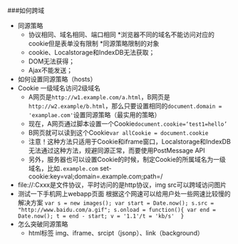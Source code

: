 ###如何跨域
* 同源策略
    * 协议相同、域名相同、端口相同
*浏览器不同的域名不能访问对应的cookie但是表单没有限制
*同源策略限制的对象
    * cookie、Localstorage和IndexDB无法获取；
    * DOM无法获得；
    * Ajax不能发送；
* 如何设置同源策略（hosts）
* Cookie 一级域名访问2级域名
    * A网页是`http://w1.example.com/a.html`，B网页是`http://w2.example/b.html`，那么只要设置相同的`document.domain = 'examplae.com'`设置同源策略（最实用的策略）
    * 现在，A网页通过脚本设置一个Cookie`document.cookie=‘test1=hello’`
    * B网页就可以读到这个Cookie`var allCookie = document.cookie`
    * 注意！这种方法只适用于Cookie和iframe窗口，Localstorage和IndexDB无法通过这种方法，规避同源正常，而要使用PostMessage API
    * 另外，服务器也可以设置Cookie的时候，制定Cookie的所属域名为一级域名，比如`.example.com`
    set-cookie:key=val;domain=.example.com;path=/
* file://:Cxxx是文件协议，平时访问的是http协议，img src可以跨域访问图片
* 测试一下手机网上webapp页面 根据这个网速可以给用户处一些网速比较慢的解决方案
`var s = new images();
var start = Date.now();
s.src = "http://www.baidu.com/a.gif";
s.onload = function(){
	var end = Date.now();
	t = end - start;
	v = '1.1'/t = 'kb/s' 
}`
* 怎么突破同源策略
    * html标签  img、iframe、srcipt（jsonp）、link（background）



